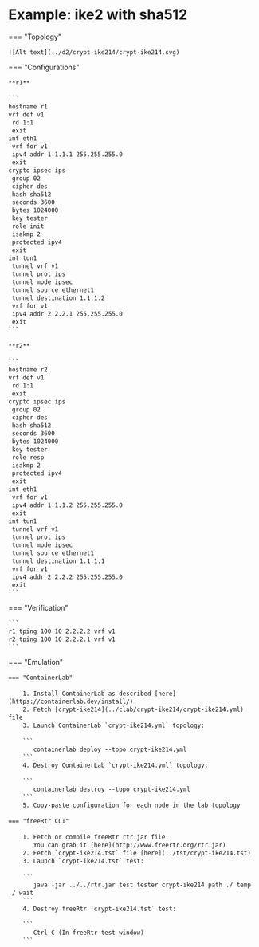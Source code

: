 # Example: ike2 with sha512

=== "Topology"

    ![Alt text](../d2/crypt-ike214/crypt-ike214.svg)

=== "Configurations"

    **r1**

    ```
    hostname r1
    vrf def v1
     rd 1:1
     exit
    int eth1
     vrf for v1
     ipv4 addr 1.1.1.1 255.255.255.0
     exit
    crypto ipsec ips
     group 02
     cipher des
     hash sha512
     seconds 3600
     bytes 1024000
     key tester
     role init
     isakmp 2
     protected ipv4
     exit
    int tun1
     tunnel vrf v1
     tunnel prot ips
     tunnel mode ipsec
     tunnel source ethernet1
     tunnel destination 1.1.1.2
     vrf for v1
     ipv4 addr 2.2.2.1 255.255.255.0
     exit
    ```

    **r2**

    ```
    hostname r2
    vrf def v1
     rd 1:1
     exit
    crypto ipsec ips
     group 02
     cipher des
     hash sha512
     seconds 3600
     bytes 1024000
     key tester
     role resp
     isakmp 2
     protected ipv4
     exit
    int eth1
     vrf for v1
     ipv4 addr 1.1.1.2 255.255.255.0
     exit
    int tun1
     tunnel vrf v1
     tunnel prot ips
     tunnel mode ipsec
     tunnel source ethernet1
     tunnel destination 1.1.1.1
     vrf for v1
     ipv4 addr 2.2.2.2 255.255.255.0
     exit
    ```

=== "Verification"

    ```
    r1 tping 100 10 2.2.2.2 vrf v1
    r2 tping 100 10 2.2.2.1 vrf v1
    ```

=== "Emulation"

    === "ContainerLab"

        1. Install ContainerLab as described [here](https://containerlab.dev/install/)  
        2. Fetch [crypt-ike214](../clab/crypt-ike214/crypt-ike214.yml) file  
        3. Launch ContainerLab `crypt-ike214.yml` topology:  

        ```
           containerlab deploy --topo crypt-ike214.yml  
        ```
        4. Destroy ContainerLab `crypt-ike214.yml` topology:  

        ```
           containerlab destroy --topo crypt-ike214.yml  
        ```
        5. Copy-paste configuration for each node in the lab topology

    === "freeRtr CLI"

        1. Fetch or compile freeRtr rtr.jar file.  
           You can grab it [here](http://www.freertr.org/rtr.jar)  
        2. Fetch `crypt-ike214.tst` file [here](../tst/crypt-ike214.tst)  
        3. Launch `crypt-ike214.tst` test:  

        ```
           java -jar ../../rtr.jar test tester crypt-ike214 path ./ temp ./ wait
        ```
        4. Destroy freeRtr `crypt-ike214.tst` test:  

        ```
           Ctrl-C (In freeRtr test window)
        ```

